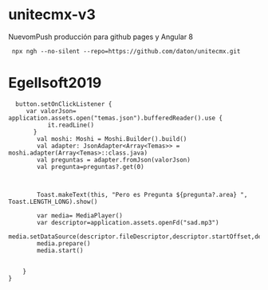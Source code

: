 # unitecmx-v3

NuevomPush producción para github pages y Angular 8
```
 npx ngh --no-silent --repo=https://github.com/daton/unitecmx.git
```



# EgelIsoft2019



      button.setOnClickListener {
         var valorJson=  application.assets.open("temas.json").bufferedReader().use {
               it.readLine()
           }
            val moshi: Moshi = Moshi.Builder().build()
            val adapter: JsonAdapter<Array<Temas>> = moshi.adapter(Array<Temas>::class.java)
            val preguntas = adapter.fromJson(valorJson)
            val pregunta=preguntas?.get(0)



            Toast.makeText(this, "Pero es Pregunta ${pregunta?.area} ", Toast.LENGTH_LONG).show()

            var media= MediaPlayer()
            var descriptor=application.assets.openFd("sad.mp3")
            media.setDataSource(descriptor.fileDescriptor,descriptor.startOffset,descriptor.length)
            media.prepare()
            media.start()


        }
    }
        

